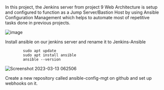

In this project, the Jenkins server from project 9 Web Architecture is setup and configured to function as a Jump Server/Bastion Host by using Ansible Configuration Management which helps to automate most of repetitive tasks done in previous projects.

![image](https://user-images.githubusercontent.com/122198373/224672578-711f35c8-0040-46a7-9441-948e66c974cd.png)

Install ansible on our jenkins server and rename it to Jenkins-Ansible

            sudo apt update
            sudo apt install ansible
            ansible --version





![Screenshot 2023-03-13 062506](https://user-images.githubusercontent.com/122198373/224675271-13d19eb4-8844-4a6e-877f-f66c5e0d4a0c.png)



Create a new repository called ansible-config-mgt on github and set up webhooks on it.

